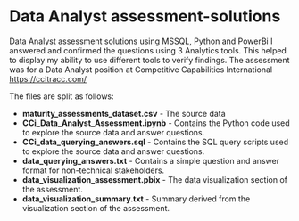 # Data Analyst assessment-solutions
Data Analyst assessment solutions using MSSQL, Python and PowerBi
I answered and confirmed the questions using 3 Analytics tools. This helped to display my ability to use different tools to verify findings.
The assessment was for a Data Analyst position at Competitive Capabilities International https://ccitracc.com/

The files are split as follows:
- **maturity_assessments_dataset.csv** - The source data
- **CCi_Data_Analyst_Assessment.ipynb** - Contains the Python code used to explore the source data and answer questions.
- **CCi_data_querying_answers.sql** - Contains the SQL query scripts used to explore the source data and answer questions.
- **data_querying_answers.txt** - Contains a simple question and answer format for non-technical stakeholders.
- **data_visualization_assessment.pbix** - The data visualization section of the assessment.
- **data_visualization_summary.txt** - Summary derived from the visualization section of the assessment.
